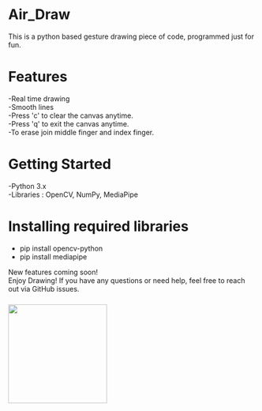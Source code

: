 # Air_Draw 
This is a python based gesture drawing piece of code, programmed just for fun.

# Features
  -Real time drawing <br>
  -Smooth lines <br>
  -Press 'c' to clear the canvas anytime. <br>
  -Press 'q' to exit the canvas anytime. <br>
  -To erase join middle finger and index finger. <br>

# Getting Started 
  -Python 3.x <br>
  -Libraries : OpenCV, NumPy, MediaPipe <br>

  # Installing required libraries
  - pip install opencv-python <br>
  - pip install mediapipe <br>


New features coming soon! <br>
Enjoy Drawing! If you have any questions or need help, feel free to reach out via GitHub issues.

###

<img align="left" height="200" src="https://media1.tenor.com/m/vDlviqWl3zEAAAAC/anime-aesthetic.gif"  />

###
